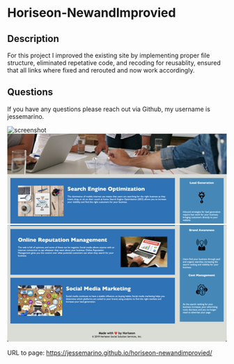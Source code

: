 # Horiseon-NewandImprovied

## Description

For this project I improved the existing site by implementing proper file structure, eliminated repetative code, and recoding for reusablity, ensured that all links where fixed and rerouted and now work accordingly.

## Questions

If you have any questions please reach out via Github, my username is jessemarino.

![screenshot](./assets/images/s1.png)
![screenshot](./assets/images/s2.png)
![screenshot](./assets/images/s3.png)

URL to page: https://jessemarino.github.io/horiseon-newandimprovied/
